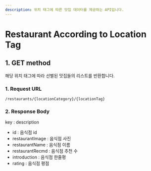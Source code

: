 ```yaml
---
description: 위치 태그에 따른 맛집 데이터를 제공하는 API입니다.
---
```


# Restaurant According to Location Tag

## 1. GET method

해당 위치 태그에 따라 선별된 맛집들의 리스트를 반환합니다.

### 1. Request URL

```
/restaurants/{locationCategory}/{locationTag}
```

### 2. Response Body

key : description

* id : 음식점 id
* restaurantImage : 음식점 사진
* restaurantName : 음식점 이름
* restaurantRecmd : 음식점 추천 수
* introduction : 음식점 한줄평
* rating : 음식점 평점
